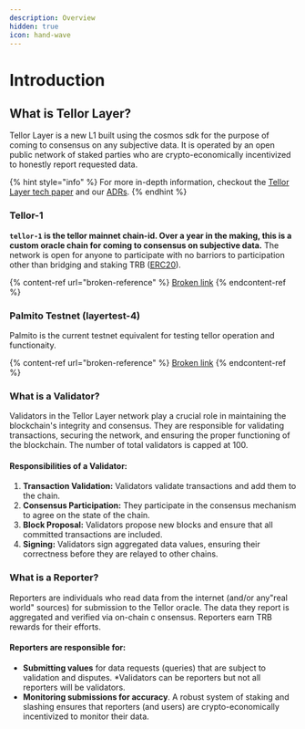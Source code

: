```yaml
---
description: Overview
hidden: true
icon: hand-wave
---
```


# Introduction

## What is Tellor Layer?

Tellor Layer is a new L1 built using the cosmos sdk for the purpose of coming to consensus on any subjective data. It is operated by an open public network of staked parties who are crypto-economically incentivized to honestly report requested data.

{% hint style="info" %}
For more in-depth information, checkout the [Tellor Layer tech paper](https://github.com/tellor-io/layer/blob/main/TellorLayer%20-%20tech.pdf) and our [ADRs](https://github.com/tellor-io/layer/tree/main/adr).
{% endhint %}

### Tellor-1

**`tellor-1` is the tellor mainnet chain-id. Over a year in the making, this is a custom oracle chain for coming to consensus on subjective data.** The network is open for anyone to participate with no barriors to participation other than bridging and staking TRB ([ERC20](https://etherscan.io/token/0x88df592f8eb5d7bd38bfef7deb0fbc02cf3778a0?a=0x8cfc184c877154a8f9ffe0fe75649dbe5e2dbebf)).&#x20;

{% content-ref url="broken-reference" %}
[Broken link](broken-reference)
{% endcontent-ref %}

### Palmito Testnet (layertest-4)

Palmito is the current testnet equivalent for testing tellor operation and functionaity.

{% content-ref url="broken-reference" %}
[Broken link](broken-reference)
{% endcontent-ref %}

### What is a Validator?&#x20;

Validators in the Tellor Layer network play a crucial role in maintaining the blockchain's integrity and consensus. They are responsible for validating transactions, securing the network, and ensuring the proper functioning of the blockchain. The number of total validators is capped at 100.

#### **Responsibilities of a Validator:**

1. **Transaction Validation:** Validators validate transactions and add them to the chain.
2. **Consensus Participation:** They participate in the consensus mechanism to agree on the state of the chain.
3. **Block Proposal:** Validators propose new blocks and ensure that all committed transactions are included.
4. **Signing:** Validators sign aggregated data values, ensuring their correctness before they are relayed to other chains.

### What is a Reporter?

Reporters are individuals who read data from the internet (and/or any"real world" sources) for submission to the Tellor oracle. The data they report is aggregated and verified via on-chain c onsensus. Reporters earn TRB rewards for their efforts.

#### **Reporters are responsible for:**

* **Submitting values** for data requests (queries) that are subject to validation and disputes.  \*Validators can be reporters but not all reporters will be validators.
* **Monitoring submissions for accuracy**. A robust system of staking and slashing ensures that reporters (and users) are crypto-economically incentivized to monitor their data.
